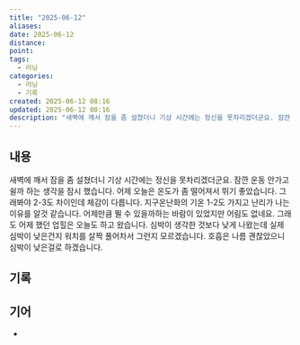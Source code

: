 ```yaml
---
title: "2025-06-12"
aliases:
date: 2025-06-12
distance:
point:
tags:
  - 러닝
categories:
  - 러닝
  - 기록
created: 2025-06-12 08:16
updated: 2025-06-12 08:16
description: "새벽에 깨서 잠을 좀 설쳤더니 기상 시간에는 정신을 못차리겠더군요. 잠깐 운동 안가고 쉴까 하는 생각을 잠시 했습니다. 어제 오늘은 온도가 좀 떨어져서 뛰기 좋았습니다. 그래봐야 2-3도 차이인데 체감이 다릅니다. 지구온난화의 기온 1-2도 가지고 난리가 나는 이유를 알것 같습니다. 어"
---
```


## 내용
새벽에 깨서 잠을 좀 설쳤더니 기상 시간에는 정신을 못차리겠더군요. 잠깐 운동 안가고 쉴까 하는 생각을 잠시 했습니다.
어제 오늘은 온도가 좀 떨어져서 뛰기 좋았습니다. 그래봐야 2-3도 차이인데 체감이 다릅니다. 지구온난화의 기온 1-2도 가지고 난리가 나는 이유를 알것 같습니다.
어제만큼 뛸 수 있을까하는 바람이 있었지만 어림도 없네요. 그래도 어제 했던 업힐은 오늘도 하고 왔습니다.
심박이 생각한 것보다 낮게 나왔는데 실제 심박이 낮은건지 워치를 살짝 풀어차서 그런지 모르겠습니다. 호흡은 나름 괜찮았으니 심박이 낮은걸로 하겠습니다. 

## 기록

## 기어
- 
